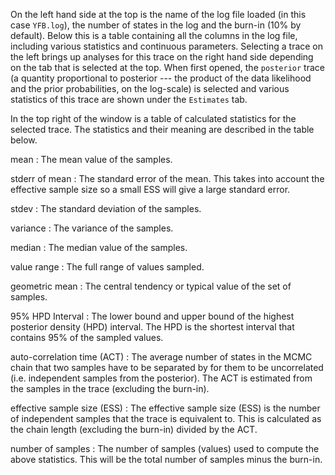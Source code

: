 On the left hand side at the top is the name of the log file loaded (in this case `YFB.log`), the number of states in the log and the burn-in (10% by default). Below this is a table containing all the columns in the log file, including various statistics and continuous parameters. Selecting a trace on the left brings up analyses for this trace on the right hand side depending on the tab that is selected at the top. When first opened, the `posterior` trace (a quantity proportional to posterior --- the product of the data likelihood and the prior probabilities, on the log-scale) is selected and various statistics of this trace are shown under the `Estimates` tab.

In the top right of the window is a table of calculated statistics for the selected trace. The statistics and their meaning are described in the table below.

mean
: The mean value of the samples.

stderr of mean
: The standard error of the mean. This takes into account the effective sample size so a small ESS will give a large standard error.

stdev
: The standard deviation of the samples.

variance
: The variance of the samples.

median
: The median value of the samples.

value range
: The full range of values sampled.

geometric mean
: The central tendency or typical value of the set of samples.

95% HPD Interval
: The lower bound and upper bound of the highest posterior density (HPD) interval. The HPD is the shortest interval that contains 95% of the sampled values.

auto-correlation time (ACT)
: The average number of states in the MCMC chain that two samples have to be separated by for them to be uncorrelated (i.e. independent samples from the posterior). The ACT is estimated from the samples in the trace (excluding the burn-in).

effective sample size (ESS)
: The effective sample size (ESS) is the number of independent samples that the trace is equivalent to. This is calculated as the chain length (excluding the burn-in) divided by the ACT.

number of samples
: The number of samples (values) used to compute the above statistics. This will be the total number of samples minus the burn-in.
